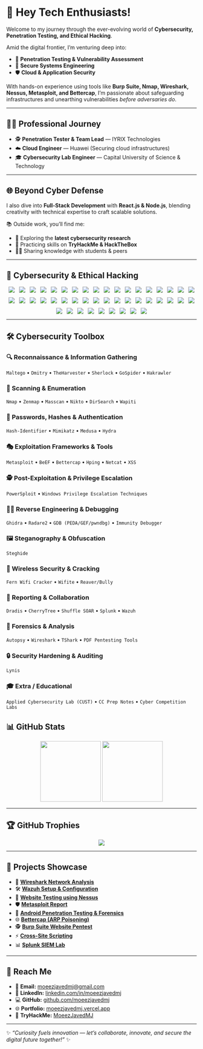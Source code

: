 # 👋 Hey Tech Enthusiasts!  

Welcome to my journey through the ever-evolving world of **Cybersecurity, Penetration Testing, and Ethical Hacking**.  

Amid the digital frontier, I’m venturing deep into:  
- 🔎 **Penetration Testing & Vulnerability Assessment**  
- 🔐 **Secure Systems Engineering**  
- 🛡 **Cloud & Application Security**  

With hands-on experience using tools like **Burp Suite, Nmap, Wireshark, Nessus, Metasploit, and Bettercap**, I’m passionate about safeguarding infrastructures and unearthing vulnerabilities *before adversaries do*.  

---

## 👨‍💻 Professional Journey  
- 🕵️ **Penetration Tester & Team Lead** — IYRIX Technologies  
- ☁️ **Cloud Engineer** — Huawei (Securing cloud infrastructures)  
- 🎓 **Cybersecurity Lab Engineer** — Capital University of Science & Technology  

---

## 🌐 Beyond Cyber Defense  
I also dive into **Full-Stack Development** with **React.js & Node.js**, blending creativity with technical expertise to craft scalable solutions.  

📚 Outside work, you’ll find me:  
- 🔬 Exploring the **latest cybersecurity research**  
- 🎯 Practicing skills on **TryHackMe & HackTheBox**  
- 🧑‍🏫 Sharing knowledge with students & peers  

---

## 🔐 Cybersecurity & Ethical Hacking  

<div align="center" style="display: flex; flex-wrap: wrap; gap: 12px; align-items: center; justify-content: center;">

<!-- Recon -->
<img src="https://img.shields.io/badge/-Maltego-333?style=flat&logo=neo4j&logoColor=white" />
<img src="https://img.shields.io/badge/-Dmitry-2E86C1?style=flat&logo=linux&logoColor=white" />
<img src="https://img.shields.io/badge/-TheHarvester-800000?style=flat&logo=searchenginemonitor&logoColor=white" />
<img src="https://img.shields.io/badge/-Sherlock-800080?style=flat&logo=github&logoColor=white" />
<img src="https://img.shields.io/badge/-GoSpider-006400?style=flat&logo=spider&logoColor=white" />
<img src="https://img.shields.io/badge/-Hakrawler-228B22?style=flat&logo=spider&logoColor=white" />

<!-- Scanning -->
<img src="https://img.shields.io/badge/-Nmap-4682B4?style=flat&logo=securityscorecard&logoColor=white" />
<img src="https://img.shields.io/badge/-Zenmap-6495ED?style=flat&logo=gnometerminal&logoColor=white" />
<img src="https://img.shields.io/badge/-Masscan-FF4500?style=flat&logo=lightning&logoColor=white" />
<img src="https://img.shields.io/badge/-Nikto-FF0000?style=flat&logo=apache&logoColor=white" />
<img src="https://img.shields.io/badge/-DirSearch-008080?style=flat&logo=linux&logoColor=white" />
<img src="https://img.shields.io/badge/-Wapiti-FFA500?style=flat&logo=bugcrowd&logoColor=white" />

<!-- Passwords -->
<img src="https://img.shields.io/badge/-Hash%20Identifier-333?style=flat&logo=key&logoColor=white" />
<img src="https://img.shields.io/badge/-Mimikatz-800000?style=flat&logo=windows&logoColor=white" />
<img src="https://img.shields.io/badge/-Medusa-006400?style=flat&logo=skull&logoColor=white" />
<img src="https://img.shields.io/badge/-Hydra-228B22?style=flat&logo=python&logoColor=white" />

<!-- Exploitation -->
<img src="https://img.shields.io/badge/-Metasploit-2E86C1?style=flat&logo=metasploit&logoColor=white" />
<img src="https://img.shields.io/badge/-BeEF-E74C3C?style=flat&logo=redhat&logoColor=white" />
<img src="https://img.shields.io/badge/-Bettercap-6C3483?style=flat&logo=gnometerminal&logoColor=white" />
<img src="https://img.shields.io/badge/-Hping-FF6347?style=flat&logo=gnometerminal&logoColor=white" />
<img src="https://img.shields.io/badge/-Netcat-000000?style=flat&logo=gnu&logoColor=white" />
<img src="https://img.shields.io/badge/-XSS-FF8C00?style=flat&logo=javascript&logoColor=white" />

<!-- Post Exploitation -->
<img src="https://img.shields.io/badge/-PowerSploit-800080?style=flat&logo=powershell&logoColor=white" />
<img src="https://img.shields.io/badge/-Windows%20Priv%20Esc-4682B4?style=flat&logo=windows&logoColor=white" />

<!-- Reverse Engineering -->
<img src="https://img.shields.io/badge/-Ghidra-FF0000?style=flat&logo=oracle&logoColor=white" />
<img src="https://img.shields.io/badge/-Radare2-000000?style=flat&logo=radar&logoColor=white" />
<img src="https://img.shields.io/badge/-GDB-228B22?style=flat&logo=gnu&logoColor=white" />
<img src="https://img.shields.io/badge/-Immunity%20Debugger-006699?style=flat&logo=windows&logoColor=white" />

<!-- Steganography -->
<img src="https://img.shields.io/badge/-Steghide-808080?style=flat&logo=image&logoColor=white" />

<!-- Wireless -->
<img src="https://img.shields.io/badge/-Fern%20Wifi%20Cracker-006400?style=flat&logo=wifi&logoColor=white" />
<img src="https://img.shields.io/badge/-Wifite-6495ED?style=flat&logo=wifi&logoColor=white" />
<img src="https://img.shields.io/badge/-Reaver/Bully-FF0000?style=flat&logo=wifi&logoColor=white" />

<!-- Reporting -->
<img src="https://img.shields.io/badge/-Dradis-333?style=flat&logo=markdown&logoColor=white" />
<img src="https://img.shields.io/badge/-CherryTree-8B0000?style=flat&logo=tree&logoColor=white" />
<img src="https://img.shields.io/badge/-Shuffle%20SOAR-FF8C00?style=flat&logo=zapier&logoColor=white" />
<img src="https://img.shields.io/badge/-Splunk-000000?style=flat&logo=splunk&logoColor=white" />
<img src="https://img.shields.io/badge/-Wazuh-2E86C1?style=flat&logo=wazuh&logoColor=white" />

<!-- Forensics -->
<img src="https://img.shields.io/badge/-Autopsy-34495E?style=flat&logo=archive&logoColor=white" />
<img src="https://img.shields.io/badge/-Wireshark-1679A7?style=flat&logo=wireshark&logoColor=white" />
<img src="https://img.shields.io/badge/-TShark-2F4F4F?style=flat&logo=linux&logoColor=white" />
<img src="https://img.shields.io/badge/-PDF%20Pentest-FF4500?style=flat&logo=adobeacrobatreader&logoColor=white" />

<!-- Hardening -->
<img src="https://img.shields.io/badge/-Lynis-2E8B57?style=flat&logo=debian&logoColor=white" />

<!-- Extra -->
<img src="https://img.shields.io/badge/-Applied%20Cybersecurity%20Lab-006699?style=flat&logo=academia&logoColor=white" />
<img src="https://img.shields.io/badge/-CC%20Prep%20Notes-8A2BE2?style=flat&logo=bookstack&logoColor=white" />
<img src="https://img.shields.io/badge/-Cyber%20Competition%20Labs-DAA520?style=flat&logo=ctftime&logoColor=white" />

</div>

---

## 🛠️ Cybersecurity Toolbox  

### 🔍 Reconnaissance & Information Gathering  
`Maltego` • `Dmitry` • `TheHarvester` • `Sherlock` • `GoSpider` • `Hakrawler`  

### 📡 Scanning & Enumeration  
`Nmap` • `Zenmap` • `Masscan` • `Nikto` • `DirSearch` • `Wapiti`  

### 🔑 Passwords, Hashes & Authentication  
`Hash-Identifier` • `Mimikatz` • `Medusa` • `Hydra`  

### 🎭 Exploitation Frameworks & Tools  
`Metasploit` • `BeEF` • `Bettercap` • `Hping` • `Netcat` • `XSS`  

### 🕵️ Post-Exploitation & Privilege Escalation  
`PowerSploit` • `Windows Privilege Escalation Techniques`  

### 🧑‍💻 Reverse Engineering & Debugging  
`Ghidra` • `Radare2` • `GDB (PEDA/GEF/pwndbg)` • `Immunity Debugger`  

### 🖼 Steganography & Obfuscation  
`Steghide`  

### 📡 Wireless Security & Cracking  
`Fern Wifi Cracker` • `Wifite` • `Reaver/Bully`  

### 📝 Reporting & Collaboration  
`Dradis` • `CherryTree` • `Shuffle SOAR` • `Splunk` • `Wazuh`  

### 🧪 Forensics & Analysis  
`Autopsy` • `Wireshark` • `TShark` • `PDF Pentesting Tools`  

### 🔒 Security Hardening & Auditing  
`Lynis`  

### 🎓 Extra / Educational  
`Applied Cybersecurity Lab (CUST)` • `CC Prep Notes` • `Cyber Competition Labs`  

## 📊 GitHub Stats  

<p align="center">
  <img src="https://github-readme-stats.vercel.app/api?username=moeezjavedmj&show_icons=true&theme=radical" height="160"/>
  <img src="https://github-readme-stats.vercel.app/api/top-langs/?username=moeezjavedmj&layout=compact&theme=radical" height="160"/>
</p>  

---

## 🏆 GitHub Trophies  

<p align="center">
  <img src="https://github-profile-trophy.vercel.app/?username=moeezjavedmj&theme=onedark&column=7" />
</p>  

---

## 🚀 Projects Showcase  

- 📡 **[Wireshark Network Analysis](https://github.com/moeezjavedmj/-Network-Packet-Analysis-Wireshark-.git)**  
- 🛠 **[Wazuh Setup & Configuration](https://github.com/moeezjavedmj/Wazuh-download-configure-and-Working)**  
- 🔐 **[Website Testing using Nessus](https://github.com/moeezjavedmj/Nessus)**  
- 🛡 **[Metasploit Report](https://github.com/moeezjavedmj/Metasploit-Report)**  
- 📱 **[Android Penetration Testing & Forensics](https://github.com/moeezjavedmj/Andriod-Penetration-Testing-and-Forensics.git)**  
- 🌐 **[Bettercap (ARP Poisoning)](https://github.com/moeezjavedmj/Bettercap.git)**  
- 🕵️ **[Burp Suite Website Pentest](https://github.com/moeezjavedmj/Burpsuite.git)**  
- ⚡ **[Cross-Site Scripting](https://github.com/moeezjavedmj/Cross-Site-Scripting.git)**  
- 📊 **[Splunk SIEM Lab](https://github.com/moeezjavedmj/Splunk.git)**  

---

## 🔗 Reach Me  

- 📧 **Email:** [moeezjavedmj@gmail.com](mailto:moeezjavedmj@gmail.com)  
- 💼 **LinkedIn:** [linkedin.com/in/moeezjavedmj](https://www.linkedin.com/in/moeezjavedmj)  
- 💻 **GitHub:** [github.com/moeezjavedmj](https://github.com/moeezjavedmj)  
- 🌐 **Portfolio:** [moeezjavedmj.vercel.app](https://moeezjavedmj.vercel.app)  
- 🎯 **TryHackMe:** [MoeezJavedMJ](https://tryhackme.com/r/p/MoeezJavedMJ)  

---

✨ *“Curiosity fuels innovation — let’s collaborate, innovate, and secure the digital future together!”* ✨
